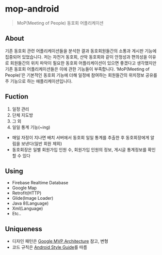 # mop-android
> MoP(Meeting of People) 동호회 어플리케이션

## About
기존 동호회 관련 어플리케이션들을 분석한 결과 동호회원들간의 소통과 게시판 기능에 집중되어 있었습니다. 저는 자전거 동호회, 산악 동호회와 같이 안정성과 편의성을 이유로 회원들간의 위치 파악이 필요한 동호회 어플리케이션이 있으면 좋겠다고 생각했지만 기존 동호회 어플리케이션들은 이에 관한 기능들이 부족합니다. 
‘MoP(Meeting of People)’은 기본적인 동호회 기능에 더해 일정에 참여하는 회원들간의 위치정보 공유를 주 기능으로 하는 애플리케이션입니다.

## Fuction
1) 일정 관리
2) 단체 지도방
3) 그 외
4) 일일 통계 기능(~ing)
  + 매일 자정이 지나면 배치 서버에서 동호회 일일 통계를 추출한 후 동호회장에게 알림을 보낸다(일반 회원 제외)
  + 동호회장은 일별 회원가입 인원 수, 회원가입 인원의 정보, 게시글 통계정보를 확인 할 수 있다

## Using
* Firebase Realtime Database
* Google Map
* Retrofit(HTTP)
* Glide(Image Loader)
* Java 8(Language)
* Xml(Language)
* Etc..

## Uniqueness
* 디자인 패턴은 [Google MVP Architecture](https://github.com/googlesamples/android-architecture/tree/todo-mvp/) 참고, 변형  
* 코드 규칙은 [Android Style Guide](https://github.com/PRNDcompany/android-style-guide)를 따름
